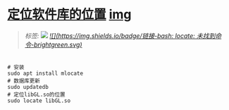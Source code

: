 # [定位软件库的位置](./)  [img](./img)     

> ######  _标签:_   ![](https://img.shields.io/badge/技术类-yellowgreen.svg) [![](https://img.shields.io/badge/链接-bash: locate: 未找到命令-brightgreen.svg)](https://blog.csdn.net/yy150122/article/details/106164472/)   



```shell
# 安装
sudo apt install mlocate
# 数据库更新
sudo updatedb
# 定位libGL.so的位置
sudo locate libGL.so
```


